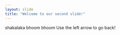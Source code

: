 ```yaml
---
layout: slide
title: "Welcome to our second slide!"
---
```

shakalaka bhoom bhoom
Use the left arrow to go back!
